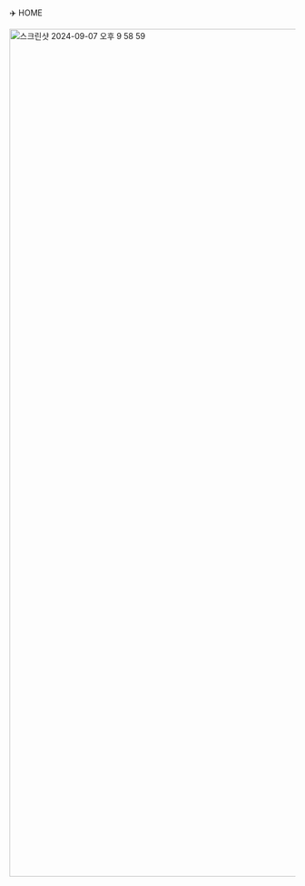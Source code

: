 ✈️ HOME 

<img width="1491" alt="스크린샷 2024-09-07 오후 9 58 59" src="https://github.com/user-attachments/assets/ebb867c2-ba00-45b5-9e21-ca3e904d5481">
